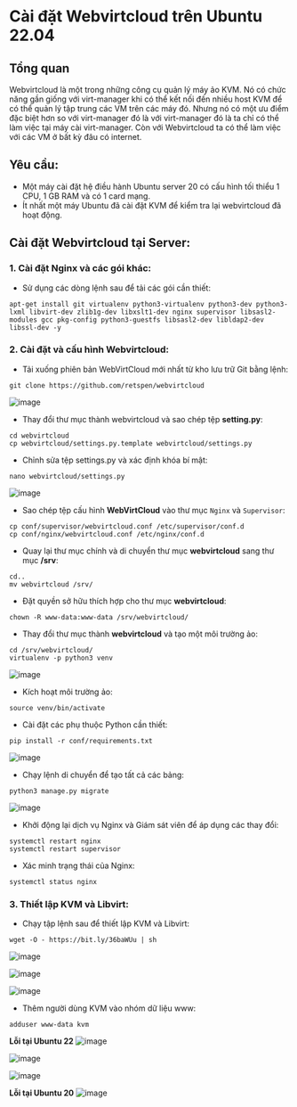 # Cài đặt Webvirtcloud trên Ubuntu 22.04

## Tổng quan
Webvirtcloud là một trong những công cụ quản lý máy ảo KVM. Nó có chức năng gần giống với virt-manager khi có thể kết nối đến nhiều host KVM để có thể quản lý tập trung các VM trên các máy đó. Nhưng nó có một ưu điểm đặc biệt hơn so với virt-manager đó là với virt-manager đó là ta chỉ có thể làm việc tại máy cài virt-manager. Còn với Webvirtcloud ta có thể làm việc với các VM ở bất kỳ đâu có internet.

## Yêu cầu: 
- Một máy cài đặt hệ điều hành Ubuntu server 20 có cấu hình tối thiểu 1 CPU, 1 GB RAM và có 1 card mạng.
- Ít nhất một máy Ubuntu đã cài đặt KVM để kiểm tra lại webvirtcloud đã hoạt động.

## Cài đặt Webvirtcloud tại Server: 
### 1. Cài đặt Nginx và các gói khác:
- Sử dụng các dòng lệnh sau để tải các gói cần thiết: 

```
apt-get install git virtualenv python3-virtualenv python3-dev python3-lxml libvirt-dev zlib1g-dev libxslt1-dev nginx supervisor libsasl2-modules gcc pkg-config python3-guestfs libsasl2-dev libldap2-dev libssl-dev -y
```

### 2. Cài đặt và cấu hình Webvirtcloud: 
- Tải xuống phiên bản WebVirtCloud mới nhất từ kho lưu trữ Git bằng lệnh:

```
git clone https://github.com/retspen/webvirtcloud
```

![image](https://github.com/user-attachments/assets/c84f3ead-9dcd-4d2c-9a95-89eb0add123e)

- Thay đổi thư mục thành webvirtcloud và sao chép tệp **setting.py**: 

```
cd webvirtcloud
cp webvirtcloud/settings.py.template webvirtcloud/settings.py
```

- Chỉnh sửa tệp settings.py và xác định khóa bí mật:

```
nano webvirtcloud/settings.py
```

![image](https://github.com/user-attachments/assets/0b54ff09-e151-48b8-a840-01270b4842fa)

- Sao chép tệp cấu hình **WebVirtCloud** vào thư mục `Nginx` và `Supervisor`:

```
cp conf/supervisor/webvirtcloud.conf /etc/supervisor/conf.d
cp conf/nginx/webvirtcloud.conf /etc/nginx/conf.d
```

- Quay lại thư mục chính và di chuyển thư mục **webvirtcloud** sang thư mục **/srv**:

```
cd..
mv webvirtcloud /srv/
```

- Đặt quyền sở hữu thích hợp cho thư mục **webvirtcloud**:

```
chown -R www-data:www-data /srv/webvirtcloud/
```

- Thay đổi thư mục thành **webvirtcloud** và tạo một môi trường ảo: 

```
cd /srv/webvirtcloud/
virtualenv -p python3 venv
```

![image](https://github.com/user-attachments/assets/29b57002-baf4-44c2-953d-c30715adc56f)

- Kích hoạt môi trường ảo:

```
source venv/bin/activate
```


-  Cài đặt các phụ thuộc Python cần thiết:

```
pip install -r conf/requirements.txt
```

![image](https://github.com/user-attachments/assets/8e90423f-c873-4587-945e-6289401866bb)

- Chạy lệnh di chuyển để tạo tất cả các bảng:

```
python3 manage.py migrate
```

![image](https://github.com/user-attachments/assets/32ce930b-b5eb-49b5-9f72-5dca5fbd9890)

- Khởi động lại dịch vụ Nginx và Giám sát viên để áp dụng các thay đổi:

```
systemctl restart nginx
systemctl restart supervisor
```

- Xác minh trạng thái của Nginx:

```
systemctl status nginx
```

### 3. Thiết lập KVM và Libvirt:
- Chạy tập lệnh sau để thiết lập KVM và Libvirt:

```
wget -O - https://bit.ly/36baWUu | sh
```
![image](https://github.com/user-attachments/assets/021e8225-7b57-4091-8fc7-c3da5681697d)

![image](https://github.com/user-attachments/assets/d0652dfb-fbc3-4b11-9748-96372e47561d)


![image](https://github.com/user-attachments/assets/a55559f2-6ee1-4886-ba3a-f03c238c6e1e)

- Thêm người dùng KVM vào nhóm dữ liệu www: 

```
adduser www-data kvm
```

**Lỗi tại Ubuntu 22**
![image](https://github.com/user-attachments/assets/7f6a6c8e-ae69-4372-b677-9a6914d3bce8)

![image](https://github.com/user-attachments/assets/dee15e88-595f-4824-a38c-92220eb7b72c)

![image](https://github.com/user-attachments/assets/6d211354-031f-4ad9-8ab9-67378b839c7f)

**Lỗi tại Ubuntu 20**
![image](https://github.com/user-attachments/assets/5f7a6c83-26dd-4d68-9ad1-42eb86275209)
